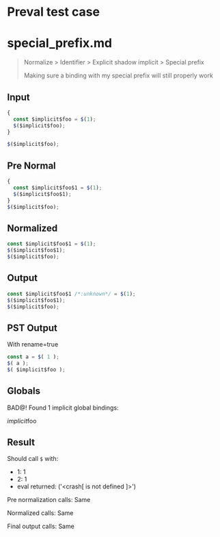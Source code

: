 # Preval test case

# special_prefix.md

> Normalize > Identifier > Explicit shadow implicit > Special prefix
>
> Making sure a binding with my special prefix will still properly work

## Input

`````js filename=intro
{
  const $implicit$foo = $(1);
  $($implicit$foo);
}

$($implicit$foo);
`````

## Pre Normal


`````js filename=intro
{
  const $implicit$foo$1 = $(1);
  $($implicit$foo$1);
}
$($implicit$foo);
`````

## Normalized


`````js filename=intro
const $implicit$foo$1 = $(1);
$($implicit$foo$1);
$($implicit$foo);
`````

## Output


`````js filename=intro
const $implicit$foo$1 /*:unknown*/ = $(1);
$($implicit$foo$1);
$($implicit$foo);
`````

## PST Output

With rename=true

`````js filename=intro
const a = $( 1 );
$( a );
$( $implicit$foo );
`````

## Globals

BAD@! Found 1 implicit global bindings:

$implicit$foo

## Result

Should call `$` with:
 - 1: 1
 - 2: 1
 - eval returned: ('<crash[ <ref> is not defined ]>')

Pre normalization calls: Same

Normalized calls: Same

Final output calls: Same
